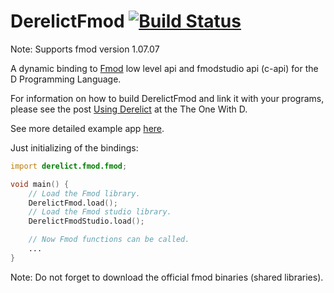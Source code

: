 DerelictFmod [![Build Status](https://travis-ci.org/Extrawurst/DerelictFmod.svg)](https://travis-ci.org/Extrawurst/DerelictFmod)
============

Note:
Supports fmod version 1.07.07

A dynamic binding to [Fmod](http://www.fmod.org/) low level api and fmodstudio api (c-api) for the D Programming Language.

For information on how to build DerelictFmod and link it with your programs, please see the post [Using Derelict](https://derelictorg.github.io/using.html) at the The One With D.

See more detailed example app [here](source/app.d).

Just initializing of the bindings:

```D
import derelict.fmod.fmod;

void main() {
    // Load the Fmod library.
    DerelictFmod.load();
    // Load the Fmod studio library.
    DerelictFmodStudio.load();

    // Now Fmod functions can be called.
    ...
}
```

Note: Do not forget to download the official fmod binaries (shared libraries).
